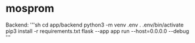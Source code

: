 # mosprom
Backend: 
'''sh
cd app/backend
python3 -m venv .env
. .env/bin/activate
pip3 install -r requirements.txt
flask --app app run --host=0.0.0.0 --debug
'''